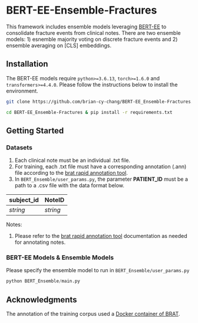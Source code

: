 # BERT-EE-Ensemble-Fractures
This framework includes ensemble models leveraging [BERT-EE](https://github.com/wilsonlau-uw/BERT-EE) to consolidate fracture events from clinical notes. There are two ensemble models: 1) esnemble majority voting on discrete fracture events and 2) ensemble averaging on [CLS] embeddings.

## Installation
The BERT-EE models require `python>=3.6.13`, `torch>=1.6.0` and `transformers>=4.4.0`. Please follow the instructions below to install the environment.

```bash
git clone https://github.com/brian-cy-chang/BERT-EE_Ensemble-Fractures.git

cd BERT-EE_Ensemble-Fractures & pip install -r requirements.txt
```

## Getting Started
### Datasets
1. Each clinical note must be an individual .txt file.
2. For training, each .txt file must have a corresponding annotation (.ann) file according to the [brat rapid annotation tool](https://brat.nlplab.org/).
3. In `BERT_Ensemble/user_params.py`, the parameter **PATIENT_ID** must be a path to a .csv file with the data format below.

| subject_id                    | NoteID         | 
|-------------------------------|----------------|
| *string*                      | *string*       |

Notes:

1. Please refer to the [brat rapid annotation tool](https://brat.nlplab.org/) documentation as needed for annotating notes. 

### BERT-EE Models & Ensemble Models
Please specify the ensemble model to run in `BERT_Ensemble/user_params.py`

```python
python BERT_Ensemble/main.py
```

## Acknowledgments
The annotation of the training corpus used a [Docker container of BRAT](https://github.com/ddevaraj/docker-brat).
